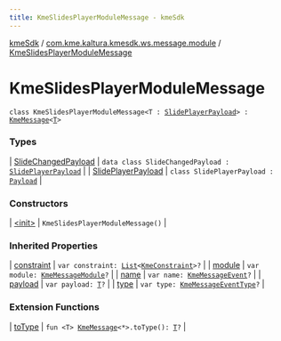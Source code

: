 ```yaml
---
title: KmeSlidesPlayerModuleMessage - kmeSdk
---
```


[kmeSdk](../../index.html) / [com.kme.kaltura.kmesdk.ws.message.module](../index.html) / [KmeSlidesPlayerModuleMessage](./index.html)

# KmeSlidesPlayerModuleMessage

`class KmeSlidesPlayerModuleMessage<T : `[`SlidePlayerPayload`](-slide-player-payload/index.html)`> : `[`KmeMessage`](../../com.kme.kaltura.kmesdk.ws.message/-kme-message/index.html)`<`[`T`](index.html#T)`>`

### Types

| [SlideChangedPayload](-slide-changed-payload/index.html) | `data class SlideChangedPayload : `[`SlidePlayerPayload`](-slide-player-payload/index.html) |
| [SlidePlayerPayload](-slide-player-payload/index.html) | `class SlidePlayerPayload : `[`Payload`](../../com.kme.kaltura.kmesdk.ws.message/-kme-message/-payload/index.html) |

### Constructors

| [&lt;init&gt;](-init-.html) | `KmeSlidesPlayerModuleMessage()` |

### Inherited Properties

| [constraint](../../com.kme.kaltura.kmesdk.ws.message/-kme-message/constraint.html) | `var constraint: `[`List`](https://kotlinlang.org/api/latest/jvm/stdlib/kotlin.collections/-list/index.html)`<`[`KmeConstraint`](../../com.kme.kaltura.kmesdk.ws.message.type/-kme-constraint/index.html)`>?` |
| [module](../../com.kme.kaltura.kmesdk.ws.message/-kme-message/module.html) | `var module: `[`KmeMessageModule`](../../com.kme.kaltura.kmesdk.ws.message/-kme-message-module/index.html)`?` |
| [name](../../com.kme.kaltura.kmesdk.ws.message/-kme-message/name.html) | `var name: `[`KmeMessageEvent`](../../com.kme.kaltura.kmesdk.ws.message/-kme-message-event/index.html)`?` |
| [payload](../../com.kme.kaltura.kmesdk.ws.message/-kme-message/payload.html) | `var payload: `[`T`](../../com.kme.kaltura.kmesdk.ws.message/-kme-message/index.html#T)`?` |
| [type](../../com.kme.kaltura.kmesdk.ws.message/-kme-message/type.html) | `var type: `[`KmeMessageEventType`](../../com.kme.kaltura.kmesdk.ws.message/-kme-message-event-type/index.html)`?` |

### Extension Functions

| [toType](../../com.kme.kaltura.kmesdk/to-type.html) | `fun <T> `[`KmeMessage`](../../com.kme.kaltura.kmesdk.ws.message/-kme-message/index.html)`<*>.toType(): `[`T`](../../com.kme.kaltura.kmesdk/to-type.html#T)`?` |

